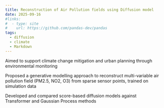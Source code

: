 ```yaml
---
title: Reconstruction of Air Pollution fields using Diffusion model
date: 2025-09-16
#links:
#  - type: site
#    url: https://github.com/pandas-dev/pandas
tags:
  - diffusion
  - climate
  - Markdown
---
```


Aimed to support climate change mitigation and urban planning through environmental monitoring

Proposed a generative modelling approach to reconstruct multi-variable air pollution field (PM2.5, NO2, O3) from sparse sensor points, trained on simulation data

Developed and compared score-based diffusion models against Transformer and Gaussian Process methods

<!--more-->
